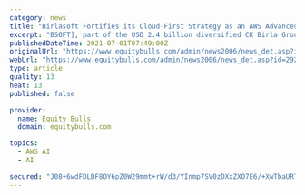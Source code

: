 ```yaml
---
category: news
title: "Birlasoft Fortifies its Cloud-First Strategy as an AWS Advanced Consulting Partner"
excerpt: "BSOFT], part of the USD 2.4 billion diversified CK Birla Group today announced that it has achieved Advanced Consulting Partner status in the Amazon Web Services (AWS) Partner Network (APN). Achieving"
publishedDateTime: 2021-07-01T07:49:00Z
originalUrl: "https://www.equitybulls.com/admin/news2006/news_det.asp?id=292751"
webUrl: "https://www.equitybulls.com/admin/news2006/news_det.asp?id=292751"
type: article
quality: 13
heat: 13
published: false

provider:
  name: Equity Bulls
  domain: equitybulls.com

topics:
  - AWS AI
  - AI

secured: "J08+6wdFDLDF8OY6pZ0W29mmt+rW/d3/YInmp7SV0zDXxZXO7E6/+XwTbaURTxTEwJlEdxFwG9Sv+nnmfz4AwARcIr3lrqtE1s6RWv+P+HPb2MAhOuGdxbfPUsV+cXRnVQgnB2Wp3iDLpoxZoxhNM4ZzFEov3GhpN5wqbLhmcdUQsNZ9iJFwErEyjhL0UuDv0jCdOb18RtnKj1R8YrIk8/By11+hTY3Ojllu9+W8+TA4QF8w10sX/BjFJgLv876sRa4ixv28N/KMi1GU5rw8XEPgsDjo6/cuFDWX2G+lcXEDEN8fzjQVCIVwy/mQvO1ZDV43a/+4Nijmppucd7BhItCfRzec4HUDHJwvNUNFnx8=;awq1nb8LItD5rjskZPisJQ=="
---
```


